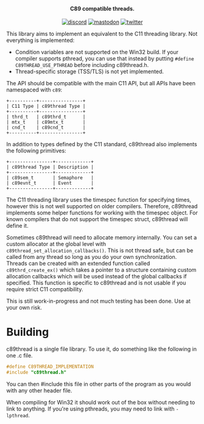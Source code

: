 <h4 align="center">C89 compatible threads.</h4>

<p align="center">
    <a href="https://discord.gg/9vpqbjU"><img src="https://img.shields.io/discord/712952679415939085?label=discord&logo=discord&style=flat-square" alt="discord"></a>
    <a rel="me" href="https://fosstodon.org/@mackron"><img src="https://img.shields.io/mastodon/follow/109293691403797709?color=blue&domain=https%3A%2F%2Ffosstodon.org&label=mastodon&logo=mastodon&style=flat-square" alt="mastodon"></a>
    <a href="https://twitter.com/mackron"><img src="https://img.shields.io/twitter/follow/mackron?label=twitter&color=1da1f2&logo=twitter&style=flat-square" alt="twitter"></a>
</p>


This library aims to implement an equivalent to the C11 threading library. Not everything is implemented:

  * Condition variables are not supported on the Win32 build. If your compiler supports pthread, you
    can use that instead by putting `#define C89THREAD_USE_PTHREAD` before including c89thread.h.
  * Thread-specific storage (TSS/TLS) is not yet implemented.

The API should be compatible with the main C11 API, but all APIs have been namespaced with `c89`:

    +----------+----------------+
    | C11 Type | c89thread Type |
    +----------+----------------+
    | thrd_t   | c89thrd_t      |
    | mtx_t    | c89mtx_t       |
    | cnd_t    | c89cnd_t       |
    +----------+----------------+

In addition to types defined by the C11 standard, c89thread also implements the following primitives:

    +----------------+-------------+
    | c89thread Type | Description |
    +----------------+-------------+
    | c89sem_t       | Semaphore   |
    | c89evnt_t      | Event       |
    +----------------+-------------+

The C11 threading library uses the timespec function for specifying times, however this is not well
supported on older compilers. Therefore, c89thread implements some helper functions for working with
the timespec object. For known compilers that do not support the timespec struct, c89thread will
define it.

Sometimes c89thread will need to allocate memory internally. You can set a custom allocator at the
global level with `c89thread_set_allocation_callbacks()`. This is not thread safe, but can be called
from any thread so long as you do your own synchronization. Threads can be created with an extended
function called `c89thrd_create_ex()` which takes a pointer to a structure containing custom allocation
callbacks which will be used instead of the global callbacks if specified. This function is specific to
c89thread and is not usable if you require strict C11 compatibility.

This is still work-in-progress and not much testing has been done. Use at your own risk.


Building
========
c89thread is a single file library. To use it, do something like the following in one .c file.

```c
#define C89THREAD_IMPLEMENTATION
#include "c89thread.h"
```

You can then #include this file in other parts of the program as you would with any other header file.

When compiling for Win32 it should work out of the box without needing to link to anything. If you're
using pthreads, you may need to link with `-lpthread`.
